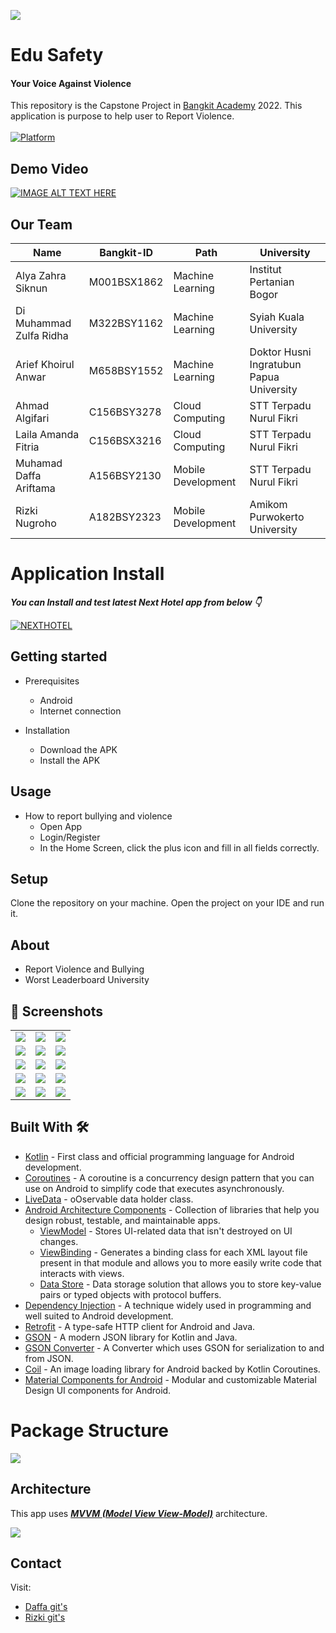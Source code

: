 ![](media/logo.png)

# **Edu Safety**

#### Your Voice Against Violence

This repository is the Capstone Project in [Bangkit Academy](https://grow.google/intl/id_id/bangkit/) 2022. This application is purpose to help user to Report Violence.<br><br>
[![Platform](https://img.shields.io/badge/platform-Android-green.svg)](http://developer.android.com/index.html)<br>

## Demo Video
[![IMAGE ALT TEXT HERE](media/Frame_106.png)](https://drive.google.com/file/d/1RLlM7h8_eyaFOyGvSXGUZ13e0wtaAIUO/view?usp=sharing)

## Our Team
| Name                            | Bangkit-ID    | Path               | University                                |
| -------------                   | ------------- | -------------      | -------------                             |
| Alya Zahra Siknun               | M001BSX1862   | Machine Learning   | Institut Pertanian Bogor                  | 
| Di Muhammad Zulfa Ridha         | M322BSY1162   | Machine Learning   | Syiah Kuala University                    |
| Arief Khoirul Anwar             | M658BSY1552   | Machine Learning   | Doktor Husni Ingratubun Papua University  | 
| Ahmad Algifari                  | C156BSY3278   | Cloud Computing    | STT Terpadu Nurul Fikri                   | 
| Laila Amanda Fitria             | C156BSX3216   | Cloud Computing    | STT Terpadu Nurul Fikri                   | 
| Muhamad Daffa Ariftama          | A156BSY2130   | Mobile Development | STT Terpadu Nurul Fikri                   | 
| Rizki Nugroho                   | A182BSY2323   | Mobile Development | Amikom Purwokerto University              | 


# Application Install

***You can Install and test latest Next Hotel app from below 👇***

[![NEXTHOTEL](https://img.shields.io/badge/EduSafety✅-APK-red.svg?style=for-the-badge&logo=android)](https://github.com/Next-Carlos/NP/releases/download/v1.0.0/app-debug.apk)


## Getting started
- Prerequisites
    - Android
    - Internet connection

- Installation
    - Download the APK
    - Install the APK

## Usage
- How to report bullying and violence
    - Open App
    - Login/Register
    - In the Home Screen, click the plus icon and fill in all fields correctly.

## Setup
Clone the repository on your machine. Open the project on your IDE and run it.

## About
- Report Violence and Bullying
- Worst Leaderboard University

## 📸 Screenshots
||||
|:----------------------------------------:|:-----------------------------------------:|:-----------------------------------------: |
| ![](media/screenshot/1.png) | ![](media/screenshot/2.png) | ![](media/screenshot/3.png) |
| ![](media/screenshot/4.png) | ![](media/screenshot/5.png) | ![](media/screenshot/6.png) |
| ![](media/screenshot/7.png) | ![](media/screenshot/8.png) | ![](media/screenshot/9.png) |
| ![](media/screenshot/10.png) | ![](media/screenshot/11.png) | ![](media/screenshot/12.png) |
| ![](media/screenshot/13.png) | ![](media/screenshot/14.png) | ![](media/screenshot/15.png) |

## Built With 🛠
- [Kotlin](https://kotlinlang.org/) - First class and official programming language for Android development.
- [Coroutines](https://kotlinlang.org/docs/reference/coroutines-overview.html) - A coroutine is a concurrency design pattern that you can use on Android to simplify code that executes asynchronously.
- [LiveData](https://developer.android.com/topic/libraries/architecture/livedata) -  oOservable data holder class.
- [Android Architecture Components](https://developer.android.com/topic/libraries/architecture) - Collection of libraries that help you design robust, testable, and maintainable apps.
    - [ViewModel](https://developer.android.com/topic/libraries/architecture/viewmodel) - Stores UI-related data that isn't destroyed on UI changes.
    - [ViewBinding](https://developer.android.com/topic/libraries/view-binding) - Generates a binding class for each XML layout file present in that module and allows you to more easily write code that interacts with views.
    - [Data Store](https://developer.android.com/topic/libraries/architecture/datastore) - Data storage solution that allows you to store key-value pairs or typed objects with protocol buffers.
- [Dependency Injection](https://developer.android.com/training/dependency-injection) - A technique widely used in programming and well suited to Android development.
- [Retrofit](https://square.github.io/retrofit/) - A type-safe HTTP client for Android and Java.
- [GSON](https://github.com/google/gson) - A modern JSON library for Kotlin and Java.
- [GSON Converter](https://github.com/square/retrofit/tree/master/retrofit-converters/gson) - A Converter which uses GSON for serialization to and from JSON.
- [Coil](https://github.com/coil-kt/coil) - An image loading library for Android backed by Kotlin Coroutines.
- [Material Components for Android](https://github.com/material-components/material-components-android) - Modular and customizable Material Design UI components for Android.

# Package Structure
![](media/structure_folder.png)

## Architecture
This app uses [***MVVM (Model View View-Model)***](https://developer.android.com/jetpack/docs/guide#recommended-app-arch) architecture.

![](https://developer.android.com/topic/libraries/architecture/images/final-architecture.png)

## Contact
Visit:
- [Daffa git's](https://github.com/daffaariftama)
- [Rizki git's](https://github.com/sinugrepo)
